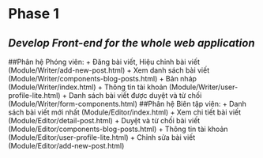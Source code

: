 ﻿# Phase 1
## _Develop Front-end for the whole web application_
##Phân hệ Phóng viên: 
	+ Đăng bài viết, Hiệu chỉnh bài viết (Module/Writer/add-new-post.html)
 	+ Xem danh sách bài viết (Module/Writer/components-blog-posts.html)
	+ Bản nháp (Module/Writer/index.html)
	+ Thông tin tài khoản (Module/Writer/user-profile-lite.html)
	+ Danh sách bài viết được duyệt và từ chối (Module/Writer/form-components.html)
##Phân hệ Biên tập viên:
	+ Danh sách bài viết mới nhất (Module/Editor/index.html)
	+ Xem chi tiết bài viết (Module/Editor/detail-post.html)
	+ Duyệt và từ chối bài viết (Module/Editor/components-blog-posts.html)
	+ Thông tin tài khoản (Module/Editor/user-profile-lite.html)
	+ Chỉnh sửa bài viết (Module/Editor/add-new-post.html)